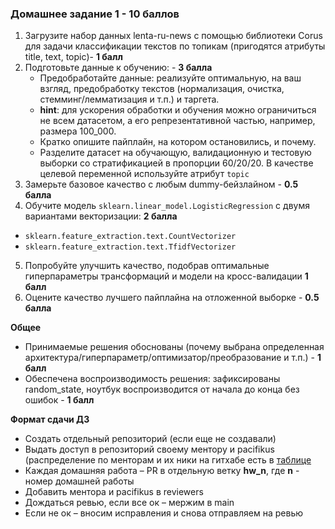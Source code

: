 ### Домашнее задание 1 - 10 баллов

1. Загрузите набор данных lenta-ru-news с помощью библиотеки Corus для задачи классификации текстов по топикам (пригодятся атрибуты title, text, topic)- **1 балл**
2. Подготовьте данные к обучению: - **3 балла**
    - Предобработайте данные: реализуйте оптимальную, на ваш взгляд, предобработку текстов (нормализация, очистка, стемминг/лемматизация и т.п.) и таргета.
    - **hint**: для ускорения обработки  и обучения можно ограничиться не всем датасетом, а его репрезентативной частью, например, размера 100_000.
    - Кратко опишите пайплайн, на котором остановились, и почему.
    - Разделите датасет на обучающую, валидационную и тестовую выборки со стратификацией в пропорции 60/20/20. В качестве целевой переменной используйте атрибут `topic`
3. Замерьте базовое качество с любым dummy-бейзлайном - **0.5 балла**
4. Обучите модель `sklearn.linear_model.LogisticRegression` с двумя вариантами векторизации: **2 балла**
  - `sklearn.feature_extraction.text.CountVectorizer`
  - `sklearn.feature_extraction.text.TfidfVectorizer`
5. Попробуйте улучшить качество, подобрав оптимальные гиперпараметры трансформаций и модели на кросс-валидации **1 балл**
6. Оцените качество лучшего пайплайна на отложенной выборке - **0.5 балла**

**Общее**

- Принимаемые решения обоснованы (почему выбрана определенная архитектура/гиперпараметр/оптимизатор/преобразование и т.п.) - **1 балл**
- Обеспечена воспроизводимость решения: зафиксированы random_state, ноутбук воспроизводится от начала до конца без ошибок - **1 балл**

**Формат сдачи ДЗ**

- Создать отдельный репозиторий (если еще не создавали)
- Выдать доступ в репозиторий своему ментору и pacifikus (распределение по менторам и их ники на гитхабе есть в [таблице](https://docs.google.com/spreadsheets/d/1HTI15To_3rGOcqJjpp21jUuD7r8mQlCW6m2Vtx23y6U/edit?usp=sharing)
- Каждая домашняя работа – PR в отдельную ветку **hw_n**, где **n** - номер домашней работы
- Добавить ментора и pacifikus в reviewers
- Дождаться ревью, если все ок – мержим в main
- Если не ок – вносим исправления и снова отправляем на ревью

